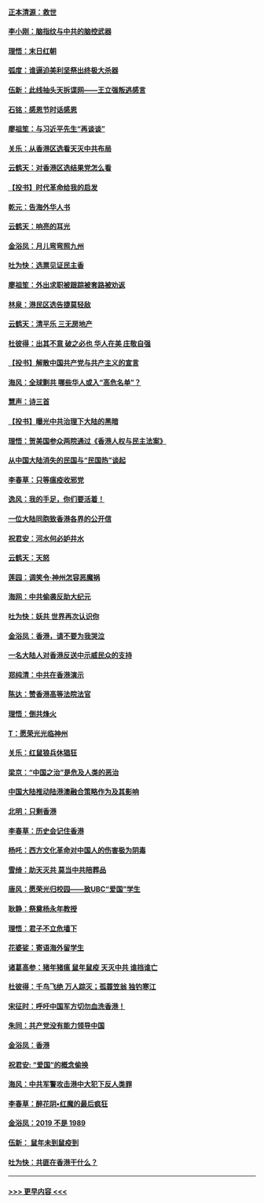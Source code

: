 #### [正本清源：救世](../pages/nsc993/n11689134.md?t=11291955) 
#### [李小刚：脑指纹与中共的脑控武器](../pages/nsc993/n11688900.md?t=11291955) 
#### [理悟：末日红朝](../pages/nsc993/n11688829.md?t=11291955) 
#### [弧度：谁逼迫美利坚祭出终极大杀器](../pages/nsc993/n11688735.md?t=11291955) 
#### [伍新：此线抽头天拆谍网——王立强叛逃感言](../pages/nsc993/n11687981.md?t=11291955) 
#### [石铭：感恩节时话感恩](../pages/nsc993/n11687568.md?t=11291955) 
#### [廖祖笙：与习近平先生“再谈谈”](../pages/nsc993/n11687005.md?t=11291955) 
#### [关乐：从香港区选看天灭中共布局](../pages/nsc993/n11686647.md?t=11291955) 
#### [云鹤天：对香港区选结果党怎么看](../pages/nsc993/n11686216.md?t=11291955) 
#### [【投书】时代革命给我的启发](../pages/nsc993/n11684287.md?t=11291955) 
#### [乾元：告海外华人书](../pages/nsc993/n11684044.md?t=11291955) 
#### [云鹤天：响亮的耳光](../pages/nsc993/n11684254.md?t=11291955) 
#### [金浴凤：月儿弯弯照九州](../pages/nsc993/n11684231.md?t=11291955) 
#### [吐为快：选票见证民主香](../pages/nsc993/n11684206.md?t=11291955) 
#### [廖祖笙：外出求职被跟踪被套路被劝返](../pages/nsc993/n11683874.md?t=11291955) 
#### [林泉：港民区选告捷莫轻敌](../pages/nsc993/n11683930.md?t=11291955) 
#### [云鹤天：清平乐 三无房地产](../pages/nsc993/n11681521.md?t=11291955) 
#### [杜彼得：出其不意 破之必也 华人在美 庄敬自强](../pages/nsc993/n11679554.md?t=11291955) 
#### [【投书】解散中国共产党与共产主义的宣言](../pages/nsc993/n11679177.md?t=11291955) 
#### [海风：全球剿共 哪些华人或入“高危名单”？](../pages/nsc993/n11678617.md?t=11291955) 
#### [慧声：诗三首](../pages/nsc993/n11678848.md?t=11291955) 
#### [【投书】曝光中共治理下大陆的黑暗](../pages/nsc993/n11678674.md?t=11291955) 
#### [理悟：贺美国参众两院通过《香港人权与民主法案》](../pages/nsc993/n11678104.md?t=11291955) 
#### [从中国大陆消失的民国与“民国热”谈起](../pages/nsc993/n11678075.md?t=11291955) 
#### [李春草：只等瘟疫收邪党](../pages/nsc993/n11677308.md?t=11291955) 
#### [逸风：我的手足，你们要活着！](../pages/nsc993/n11676352.md?t=11291955) 
#### [一位大陆同胞致香港各界的公开信](../pages/nsc993/n11675761.md?t=11291955) 
#### [祝君安：河水何必妒井水](../pages/nsc993/n11675746.md?t=11291955) 
#### [云鹤天：天怒](../pages/nsc993/n11675718.md?t=11291955) 
#### [莲园：调笑令‧神州怎容恶魔祸](../pages/nsc993/n11675648.md?t=11291955) 
#### [海网：中共偷袭反助大纪元](../pages/nsc993/n11673515.md?t=11291955) 
#### [吐为快：妖共 世界再次认识你](../pages/nsc993/n11673506.md?t=11291955) 
#### [金浴凤：香港，请不要为我哭泣](../pages/nsc993/n11673248.md?t=11291955) 
#### [一名大陆人对香港反送中示威民众的支持](../pages/nsc993/n11672615.md?t=11291955) 
#### [郑纯清：中共在香港演示](../pages/nsc993/n11670539.md?t=11291955) 
#### [陈达：赞香港高等法院法官](../pages/nsc993/n11669542.md?t=11291955) 
#### [理悟：倒共烽火](../pages/nsc993/n11668844.md?t=11291955) 
#### [T：愿荣光光临神州](../pages/nsc993/n11668421.md?t=11291955) 
#### [关乐：红鼠狼兵休猖狂](../pages/nsc993/n11668378.md?t=11291955) 
#### [梁京：“中国之治”是危及人类的恶治](../pages/nsc993/n11668328.md?t=11291955) 
#### [中国大陆推动陆港澳融合策略作为及其影响](../pages/nsc993/n11668157.md?t=11291955) 
#### [北明：只剩香港](../pages/nsc993/n11668002.md?t=11291955) 
#### [李春草：历史会记住香港](../pages/nsc993/n11667927.md?t=11291955) 
#### [杨吒：西方文化革命对中国人的伤害极为阴毒](../pages/nsc993/n11664521.md?t=11291955) 
#### [雪绮：助天灭共 莫当中共陪葬品](../pages/nsc993/n11662650.md?t=11291955) 
#### [唐风：愿荣光归校园——致UBC“爱国”学生](../pages/nsc993/n11662194.md?t=11291955) 
#### [耿静：祭奠杨永年教授](../pages/nsc993/n11662514.md?t=11291955) 
#### [理悟：君子不立危墙下](../pages/nsc993/n11662172.md?t=11291955) 
#### [花婆娑：寄语海外留学生](../pages/nsc993/n11662121.md?t=11291955) 
#### [诸葛高参：猪年猪瘟 鼠年鼠疫 天灭中共 谁挡谁亡](../pages/nsc993/n11661980.md?t=11291955) 
#### [杜彼得：千鸟飞绝 万人踪灭；孤蓑笠翁 独钓寒江](../pages/nsc993/n11661170.md?t=11291955) 
#### [宋征时：呼吁中国军方切勿血洗香港！](../pages/nsc993/n11415318.md?t=11291955) 
#### [朱同：共产党没有能力领导中国](../pages/nsc993/n11660421.md?t=11291955) 
#### [金浴凤：香港](../pages/nsc993/n11660419.md?t=11291955) 
#### [祝君安: “爱国”的概念偷换](../pages/nsc993/n11659706.md?t=11291955) 
#### [海风：中共军警攻击港中大犯下反人类罪](../pages/nsc993/n11659632.md?t=11291955) 
#### [李春草：醉花阴•红魔的最后疯狂](../pages/nsc993/n11659287.md?t=11291955) 
#### [金浴凤：2019 不是 1989](../pages/nsc993/n11657663.md?t=11291955) 
#### [伍新： 鼠年未到鼠疫到](../pages/nsc993/n11655098.md?t=11291955) 
#### [吐为快：共匪在香港干什么？](../pages/nsc993/n11654891.md?t=11291955) 

----
#### [ >>> 更早内容 <<< ](../indexes/nsc993-earlier.md)
